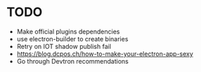 # TODO

* Make official plugins dependencies
* use electron-builder to create binaries
* Retry on IOT shadow publish fail
* https://blog.dcpos.ch/how-to-make-your-electron-app-sexy
* Go through Devtron recommendations
